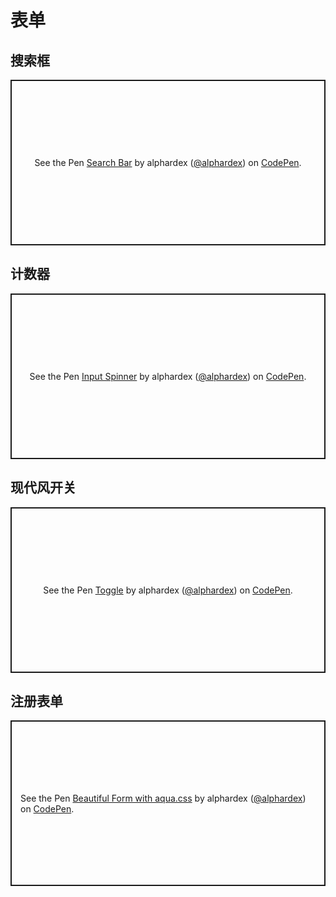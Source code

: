 # 表单

## 搜索框

<p class="codepen" data-height="265" data-theme-id="dark" data-default-tab="html,result" data-user="alphardex" data-slug-hash="vYOPYwx" style="height: 265px; box-sizing: border-box; display: flex; align-items: center; justify-content: center; border: 2px solid; margin: 1em 0; padding: 1em;" data-pen-title="Search Bar">
  <span>See the Pen <a href="https://codepen.io/alphardex/pen/vYOPYwx">
  Search Bar</a> by alphardex (<a href="https://codepen.io/alphardex">@alphardex</a>)
  on <a href="https://codepen.io">CodePen</a>.</span>
</p>
<script async src="https://static.codepen.io/assets/embed/ei.js"></script>

## 计数器

<p class="codepen" data-height="265" data-theme-id="dark" data-default-tab="html,result" data-user="alphardex" data-slug-hash="VwLNypm" style="height: 265px; box-sizing: border-box; display: flex; align-items: center; justify-content: center; border: 2px solid; margin: 1em 0; padding: 1em;" data-pen-title="Input Spinner">
  <span>See the Pen <a href="https://codepen.io/alphardex/pen/VwLNypm">
  Input Spinner</a> by alphardex (<a href="https://codepen.io/alphardex">@alphardex</a>)
  on <a href="https://codepen.io">CodePen</a>.</span>
</p>
<script async src="https://static.codepen.io/assets/embed/ei.js"></script>

## 现代风开关

<p class="codepen" data-height="265" data-theme-id="dark" data-default-tab="html,result" data-user="alphardex" data-slug-hash="poopqvE" style="height: 265px; box-sizing: border-box; display: flex; align-items: center; justify-content: center; border: 2px solid; margin: 1em 0; padding: 1em;" data-pen-title="Toggle">
  <span>See the Pen <a href="https://codepen.io/alphardex/pen/poopqvE">
  Toggle</a> by alphardex (<a href="https://codepen.io/alphardex">@alphardex</a>)
  on <a href="https://codepen.io">CodePen</a>.</span>
</p>
<script async src="https://static.codepen.io/assets/embed/ei.js"></script>

## 注册表单

<p class="codepen" data-height="265" data-theme-id="dark" data-default-tab="html,result" data-user="alphardex" data-slug-hash="bGdzqBz" style="height: 265px; box-sizing: border-box; display: flex; align-items: center; justify-content: center; border: 2px solid; margin: 1em 0; padding: 1em;" data-pen-title="Beautiful Form with aqua.css">
  <span>See the Pen <a href="https://codepen.io/alphardex/pen/bGdzqBz">
  Beautiful Form with aqua.css</a> by alphardex (<a href="https://codepen.io/alphardex">@alphardex</a>)
  on <a href="https://codepen.io">CodePen</a>.</span>
</p>
<script async src="https://static.codepen.io/assets/embed/ei.js"></script>
